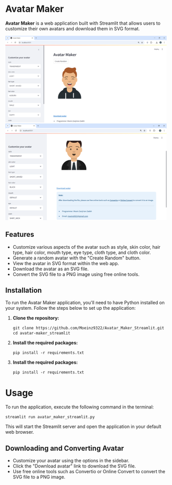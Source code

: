 # Avatar Maker

**Avatar Maker** is a web application built with Streamlit that allows users to customize their own avatars and download them in SVG format.

![Avatar Maker](Untitled.png)
![Avatar Maker](Untitled1.png)

## Features

- Customize various aspects of the avatar such as style, skin color, hair type, hair color, mouth type, eye type, cloth type, and cloth color.
- Generate a random avatar with the "Create Random" button.
- View the avatar in SVG format within the web app.
- Download the avatar as an SVG file.
- Convert the SVG file to a PNG image using free online tools.

## Installation

To run the Avatar Maker application, you'll need to have Python installed on your system. Follow the steps below to set up the application:

1. **Clone the repository:**

   ```
   git clone https://github.com/Moeinz9322/Avatar_Maker_Streamlit.git
   cd avatar-maker_streamlit
   ```
2. **Install the required packages:**
    ```
    pip install -r requirements.txt
    ```
3. **Install the required packages:**
    ```
    pip install -r requirements.txt
    ```
    
# Usage

To run the application, execute the following command in the terminal:

```
streamlit run avatar_maker_streamlit.py
```
This will start the Streamlit server and open the application in your default web browser.

## Downloading and Converting Avatar

- Customize your avatar using the options in the sidebar.
- Click the "Download avatar" link to download the SVG file.
- Use free online tools such as Convertio or Online Convert to convert the SVG file to a PNG image.
